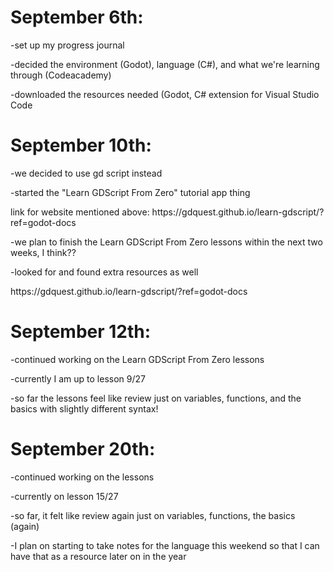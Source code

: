 <h1>September 6th:</h1>
<p>-set up my progress journal</p>
<p>-decided the environment (Godot), language (C#), and what we're learning through (Codeacademy)</p>
<p>-downloaded the resources needed (Godot, C# extension for Visual Studio Code</p>

<h1>September 10th:</h1>
<p>-we decided to use gd script instead</p>
<p>-started the "Learn GDScript From Zero" tutorial app thing</p>
<p>link for website mentioned above: https://gdquest.github.io/learn-gdscript/?ref=godot-docs</p>
<p>-we plan to finish the Learn GDScript From Zero lessons within the next two weeks, I think??</p>
<p>-looked for and found extra resources as well</p>
<p>https://gdquest.github.io/learn-gdscript/?ref=godot-docs</p>

<h1>September 12th:</h1>
<p>-continued working on the Learn GDScript From Zero lessons</p>
<p>-currently I am up to lesson 9/27</p>
<p>-so far the lessons feel like review just on variables, functions, and the basics with slightly different syntax!</p>

<h1>September 20th:</h1>
<p>-continued working on the lessons</p>
<p>-currently on lesson 15/27 </p>
<p>-so far, it felt like review again just on variables, functions, the basics (again) </p>
<p>-I plan on starting to take notes for the language this weekend so that I can have that as a resource later on in the year</p>
